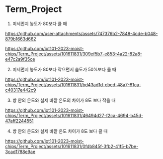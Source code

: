 ﻿# Term_Project

1. 미세먼지 농도가 80보다 클 때



https://github.com/user-attachments/assets/747376b2-7848-4cde-b048-879b1663d662



https://github.com/iot101-2023-moist-chips/Term_Project/assets/101611831/309ef5b7-e853-4a22-82a8-e47c2a9f35ce




2. 미세먼지 농도가 80보다 작으면서 습도가 50%보다 클 때



https://github.com/iot101-2023-moist-chips/Term_Project/assets/101611831/bd43ad1d-cbed-48a7-81ca-c40317e442c9




3. 방 안의 온도와 실제 바깥 온도의 차이가 8도 보다 작을 때




https://github.com/iot101-2023-moist-chips/Term_Project/assets/101611831/46494d27-f2ca-4694-b45d-47aff2244551




4. 방 안의 온도와 실제 바깥 온도 차이가 8도 보다 클 때





https://github.com/iot101-2023-moist-chips/Term_Project/assets/101611831/0fdb845f-3fb2-41f5-b7be-3cad1788e9ae

